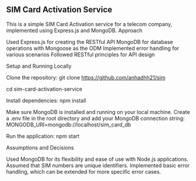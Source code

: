 <h2>SIM Card Activation Service</h2>

This is a simple SIM Card Activation service for a telecom company, implemented using Express.js and MongoDB.
Approach

Used Express.js for creating the RESTful API
MongoDB for database operations with Mongoose as the ODM
Implemented error handling for various scenarios
Followed RESTful principles for API design

Setup and Running Locally

Clone the repository:
git clone <https://github.com/anhadhh21/sim>

cd sim-card-activation-service

Install dependencies:
npm install

Make sure MongoDB is installed and running on your local machine.
Create a .env file in the root directory and add your MongoDB connection string:
MONGODB_URI=mongodb://localhost/sim_card_db

Run the application:
npm start


Assumptions and Decisions

Used MongoDB for its flexibility and ease of use with Node.js applications.
Assumed that SIM numbers are unique identifiers.
Implemented basic error handling, which can be extended for more specific error cases.

